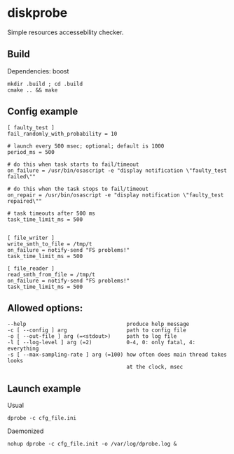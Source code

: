 # diskprobe
Simple resources accessebility checker.

## Build
Dependencies: boost

    mkdir .build ; cd .build
    cmake .. && make
    
## Config example

    [ faulty_test ]
    fail_randomly_with_probability = 10

    # launch every 500 msec; optional; default is 1000
    period_ms = 500

    # do this when task starts to fail/timeout
    on_failure = /usr/bin/osascript -e "display notification \"faulty_test failed\""

    # do this when the task stops to fail/timeout
    on_repair = /usr/bin/osascript -e "display notification \"faulty_test repaired\""

    # task timeouts after 500 ms
    task_time_limit_ms = 500
    

    [ file_writer ]
    write_smth_to_file = /tmp/t
    on_failure = notify-send "FS problems!"
    task_time_limit_ms = 500
    
    [ file_reader ]
    read_smth_from_file = /tmp/t
    on_failure = notify-send "FS problems!"
    task_time_limit_ms = 500
    
## Allowed options:
    --help                                produce help message
    -c [ --config ] arg                   path to config file
    -o [ --out-file ] arg (=<stdout>)     path to log file
    -l [ --log-level ] arg (=2)           0-4, 0: only fatal, 4: everything
    -s [ --max-sampling-rate ] arg (=100) how often does main thread takes looks 
                                          at the clock, msec    
## Launch example
Usual

    dprobe -c cfg_file.ini
    
Daemonized

    nohup dprobe -c cfg_file.init -o /var/log/dprobe.log &
